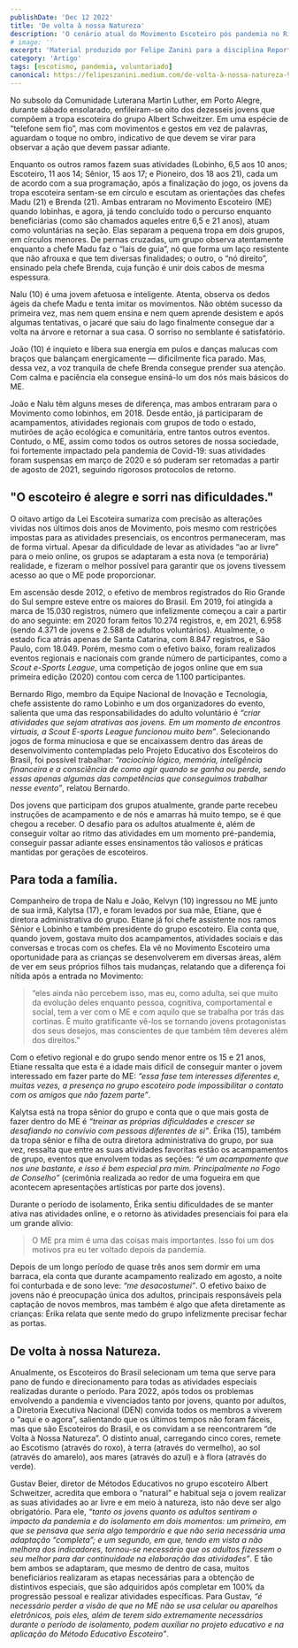 ```yaml
---
publishDate: 'Dec 12 2022'
title: 'De volta à nossa Natureza'
description: 'O cenário atual do Movimento Escoteiro pós pandemia no Rio Grande do Sul e a busca por uma reconstrução de identidade. Material produzido por Felipe Zanini para a disciplina Reportagem e Entrevista, durante a faculdade de Jornalismo (PUCRS).'
# image: ''
excerpt: 'Material produzido por Felipe Zanini para a disciplina Reportagem e Entrevista, durante a faculdade de Jornalismo (PUCRS).'
category: 'Artigo'
tags: [escotismo, pandemia, voluntariado]
canonical: https://felipeszanini.medium.com/de-volta-à-nossa-natureza-9201072ae163
---
```


No subsolo da Comunidade Luterana Martin Luther, em Porto Alegre, durante sábado ensolarado, enfileiram-se oito dos dezesseis jovens que compõem a tropa escoteira do grupo Albert Schweitzer. Em uma espécie de “telefone sem fio”, mas com movimentos e gestos em vez de palavras, aguardam o toque no ombro, indicativo de que devem se virar para observar a ação que devem passar adiante.

Enquanto os outros ramos fazem suas atividades (Lobinho, 6,5 aos 10 anos; Escoteiro, 11 aos 14; Sênior, 15 aos 17; e Pioneiro, dos 18 aos 21), cada um de acordo com a sua programação, após a finalização do jogo, os jovens da tropa escoteira sentam-se em círculo e escutam as orientações das chefes Madu (21) e Brenda (21). Ambas entraram no Movimento Escoteiro (ME) quando lobinhas, e agora, já tendo concluído todo o percurso enquanto beneficiárias (como são chamados aqueles entre 6,5 e 21 anos), atuam como voluntárias na seção. Elas separam a pequena tropa em dois grupos, em círculos menores. De pernas cruzadas, um grupo observa atentamente enquanto a chefe Madu faz o “lais de guia”, nó que forma um laço resistente que não afrouxa e que tem diversas finalidades; o outro, o “nó direito”, ensinado pela chefe Brenda, cuja função é unir dois cabos de mesma espessura.

Nalu (10) é uma jovem afetuosa e inteligente. Atenta, observa os dedos ágeis da chefe Madu e tenta imitar os movimentos. Não obtém sucesso da primeira vez, mas nem quem ensina e nem quem aprende desistem e após algumas tentativas, o jacaré que saiu do lago finalmente consegue dar a volta na árvore e retornar a sua casa. O sorriso no semblante é satisfatório.

João (10) é inquieto e libera sua energia em pulos e danças malucas com braços que balançam energicamente — dificilmente fica parado. Mas, dessa vez, a voz tranquila de chefe Brenda consegue prender sua atenção. Com calma e paciência ela consegue ensiná-lo um dos nós mais básicos do ME.

João e Nalu têm alguns meses de diferença, mas ambos entraram para o Movimento como lobinhos, em 2018. Desde então, já participaram de acampamentos, atividades regionais com grupos de todo o estado, mutirões de ação ecológica e comunitária, entre tantos outros eventos. Contudo, o ME, assim como todos os outros setores de nossa sociedade, foi fortemente impactado pela pandemia de Covid-19: suas atividades foram suspensas em março de 2020 e só puderam ser retomadas a partir de agosto de 2021, seguindo rigorosos protocolos de retorno.

## "O escoteiro é alegre e sorri nas dificuldades."

O oitavo artigo da Lei Escoteira sumariza com precisão as alterações vividas nos últimos dois anos de Movimento, pois mesmo com restrições impostas para as atividades presenciais, os encontros permaneceram, mas de forma virtual. Apesar da dificuldade de levar as atividades “ao ar livre” para o meio online, os grupos se adaptaram a esta nova (e temporária) realidade, e fizeram o melhor possível para garantir que os jovens tivessem acesso ao que o ME pode proporcionar.

Em ascensão desde 2012, o efetivo de membros registrados do Rio Grande do Sul sempre esteve entre os maiores do Brasil. Em 2019, foi atingida a marca de 15.030 registros, número que infelizmente começou a cair a partir do ano seguinte: em 2020 foram feitos 10.274 registros, e, em 2021, 6.958 (sendo 4.371 de jovens e 2.588 de adultos voluntários). Atualmente, o estado fica atrás apenas de Santa Catarina, com 8.847 registros, e São Paulo, com 18.049. Porém, mesmo com o efetivo baixo, foram realizados eventos regionais e nacionais com grande número de participantes, como a _Scout e-Sports League_, uma competição de jogos online que em sua primeira edição (2020) contou com cerca de 1.100 participantes.

Bernardo Rigo, membro da Equipe Nacional de Inovação e Tecnologia, chefe assistente do ramo Lobinho e um dos organizadores do evento, salienta que uma das responsabilidades do adulto voluntário é _“criar atividades que sejam atrativas aos jovens. Em um momento de encontros virtuais, a Scout E-sports League funcionou muito bem”_. Selecionando jogos de forma minuciosa e que se encaixassem dentro das áreas de desenvolvimento contempladas pelo Projeto Educativo dos Escoteiros do Brasil, foi possível trabalhar: _“raciocínio lógico, memória, inteligência financeira e a consciência de como agir quando se ganha ou perde, sendo essas apenas algumas das competências que conseguimos trabalhar nesse evento”_, relatou Bernardo.

Dos jovens que participam dos grupos atualmente, grande parte recebeu instruções de acampamento e de nós e amarras há muito tempo, se é que chegou a receber. O desafio para os adultos atualmente é, além de conseguir voltar ao ritmo das atividades em um momento pré-pandemia, conseguir passar adiante esses ensinamentos tão valiosos e práticas mantidas por gerações de escoteiros.

## Para toda a família.

Companheiro de tropa de Nalu e João, Kelvyn (10) ingressou no ME junto de sua irmã, Kalytsa (17), e foram levados por sua mãe, Etiane, que é diretora administrativa do grupo. Etiane já foi chefe assistente nos ramos Sênior e Lobinho e também presidente do grupo escoteiro. Ela conta que, quando jovem, gostava muito dos acampamentos, atividades sociais e das conversas e trocas com os chefes. Ela vê no Movimento Escoteiro uma oportunidade para as crianças se desenvolverem em diversas áreas, além de ver em seus próprios filhos tais mudanças, relatando que a diferença foi nítida após a entrada no Movimento:

> “eles ainda não percebem isso, mas eu, como adulta, sei que muito da evolução deles enquanto pessoa, cognitiva, comportamental e social, tem a ver com o ME e com aquilo que se trabalha por trás das cortinas. É muito gratificante vê-los se tornando jovens protagonistas dos seus desejos, mas conscientes de que também têm deveres além dos direitos.”

Com o efetivo regional e do grupo sendo menor entre os 15 e 21 anos, Etiane ressalta que esta é a idade mais difícil de conseguir manter o jovem interessado em fazer parte do ME: _“essa fase tem interesses diferentes e, muitas vezes, a presença no grupo escoteiro pode impossibilitar o contato com os amigos que não fazem parte”_.

Kalytsa está na tropa sênior do grupo e conta que o que mais gosta de fazer dentro do ME é _“treinar as próprias dificuldades e crescer se desafiando no convívio com pessoas diferentes de si”_. Érika (15), também da tropa sênior e filha de outra diretora administrativa do grupo, por sua vez, ressalta que entre as suas atividades favoritas estão os acampamentos de grupo, eventos que envolvem todas as seções: _“é um acampamento que nos une bastante, e isso é bem especial pra mim. Principalmente no Fogo de Conselho”_ (cerimônia realizada ao redor de uma fogueira em que acontecem apresentações artísticas por parte dos jovens).

Durante o período de isolamento, Érika sentiu dificuldades de se manter ativa nas atividades online, e o retorno às atividades presenciais foi para ela um grande alívio:

> O ME pra mim é uma das coisas mais importantes. Isso foi um dos motivos pra eu ter voltado depois da pandemia.

Depois de um longo período de quase três anos sem dormir em uma barraca, ela conta que durante acampamento realizado em agosto, a noite foi conturbada e de sono leve: _“me desacostumei”_. O efetivo baixo de jovens não é preocupação única dos adultos, principais responsáveis pela captação de novos membros, mas também é algo que afeta diretamente as crianças: Érika relata que sente medo do grupo infelizmente precisar fechar as portas.

## De volta à nossa Natureza.

Anualmente, os Escoteiros do Brasil selecionam um tema que serve para pano de fundo e direcionamento para todas as atividades especiais realizadas durante o período. Para 2022, após todos os problemas envolvendo a pandemia e vivenciados tanto por jovens, quanto por adultos, a Diretoria Executiva Nacional (DEN) convida todos os membros a viverem o “aqui e o agora”, salientando que os últimos tempos não foram fáceis, mas que são Escoteiros do Brasil, e os convidam a se reencontrarem “de Volta à Nossa Natureza”. O distinto anual, carregando cinco cores, remete ao Escotismo (através do roxo), à terra (através do vermelho), ao sol (através do amarelo), aos mares (através do azul) e à flora (através do verde).

Gustav Beier, diretor de Métodos Educativos no grupo escoteiro Albert Schweitzer, acredita que embora o “natural” e habitual seja o jovem realizar as suas atividades ao ar livre e em meio à natureza, isto não deve ser algo obrigatório. Para ele, _“tanto os jovens quanto os adultos sentiram o impacto da pandemia e do isolamento em dois momentos: um primeiro, em que se pensava que seria algo temporário e que não seria necessária uma adaptação “completa”; e um segundo, em que, tendo em vista a não melhora dos indicadores, tornou-se necessário que os adultos fizessem o seu melhor para dar continuidade na elaboração das atividades”_. E tão bem ambos se adaptaram, que mesmo de dentro de casa, muitos beneficiários realizaram as etapas necessárias para a obtenção de distintivos especiais, que são adquiridos após completar em 100% da progressão pessoal e realizar atividades específicas. Para Gustav, _“é necessário perder a visão de que no ME não se usa celular ou aparelhos eletrônicos, pois eles, além de terem sido extremamente necessários durante o período de isolamento, podem auxiliar no projeto educativo e na aplicação do Método Educativo Escoteiro”_.
